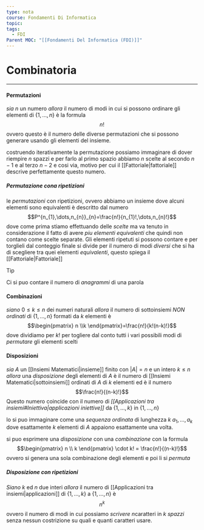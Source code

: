 ```yaml
---
type: nota
course: Fondamenti Di Informatica
topic: 
tags:
  - FDI
Parent MOC: "[[Fondamenti Del Informatica (FDI)]]"
---
```

# Combinatoria
---
#### Permutazioni
_sia_ $n$ un numero 
_allora_ il numero di modi in cui si possono ordinare gli elementi di $\{ 1,\dots,n \}$ è la formula $$n!$$
ovvero questo è il numero delle diverse permutazioni che si possono generare usando gli elementi del insieme. 

costruendo iterativamente la permutazione possiamo immaginare di dover riempire $n$ spazzi e per farlo al primo spazio abbiamo $n$ scelte al secondo $n-1$ e al terzo $n-2$ e cosi via, motivo per cui il [[Fattoriale|fattoriale]] descrive perfettamente questo numero.
##### Permutazione cona ripetizioni
le _permutazioni_ con ripetizioni, ovvero abbiamo un insieme dove alcuni elementi sono equivalenti è descritto dal numero   $$P^{n_{1},\dots,n_{n}}_{n}=\frac{n!}{n_{1}!,\dots,n_{n}!}$$
dove come prima stiamo effettuando delle _scelte_ ma va tenuto in considerazione il fatto di avere _piu elementi equivalenti_ che quindi non contano come scelte separate. Gli elementi ripetuti si possono contare e per torglieli dal conteggio finale si divide per il numero di modi _diversi_ che si ha di scegliere tra quei elementi _equivalenti_, questo spiega il [[Fattoriale|Fattoriale]]  
>[!tip]
>Ci si puo contare il numero di _anagrammi_ di una parola


#### Combinazioni
_siano_ $0 \leq k \leq n$ dei numeri naturali
_allora_ il numero di sottoinsiemi _NON ordinati_ di $\{ 1,\dots,n \}$ formati da $k$ elementi  è$$\begin{pmatrix}
n \\k
\end{pmatrix}=\frac{n!}{k!(n-k)!}$$
dove dividiamo per $k!$ per togliere dal conto tutti i vari possibili modi di _permutare_ gli elementi scelti

#### Disposizioni
_sia_  $A$ un [[Insiemi Matematici|insieme]] finito con $|A| = n$ e un intero $k ≤ n$
_allora_ una _disposizione_ degli elementi di $A$ è il numero di [[Insiemi Matematici|sottoinsiemi]] ordinati di $A$ di $k$ elementi ed è il numero $$\frac{n!}{(n-k)!}$$Questo numero coincide con il numero di _[[Applicazioni tra insiemi#Iniettiva|applicazioni iniettive]]_ da $\{ 1,\dots,k \}$ in $\{ 1,\dots,n \}$

lo si puo immaginare come una _sequenza ordinata_ di lunghezza $k$ $a_1, \dots , a_k$ dove esattamente $k$ elementi di $A$ appaiono esattamente una volta.


si puo esprimere una _disposizione_ con una _combinazione_ con la formula$$\begin{pmatrix}
n \\ k
\end{pmatrix} \cdot k! = \frac{n!}{(n-k)!}$$
ovvero si genera una sola combinazione degli elementi e poi li si _permuta_  

##### Disposizione con ripetizioni
_Siano_ $k$ ed $n$ due interi
_allora_ il numero di [[Applicazioni tra insiemi|applicazioni]] di $\{1,\dots,k\}$ a $\{ 1,\dots,n \}$ è $$n^{k}$$ovvero il numero di modi in cui possiamo _scrivere_ $n$caratteri in $k$ _spazzi_ senza nessun costrizione su quali e quanti caratteri usare.


